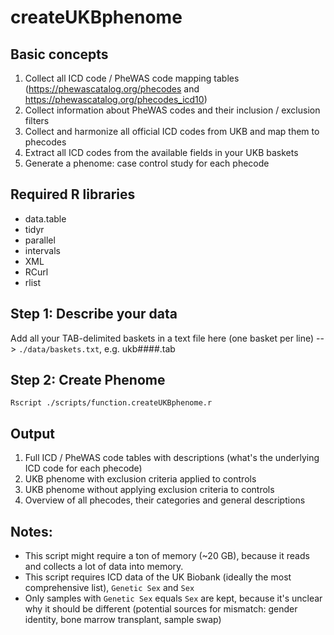 # createUKBphenome

## Basic concepts

1. Collect all ICD code / PheWAS code mapping tables (https://phewascatalog.org/phecodes and https://phewascatalog.org/phecodes_icd10)  
2. Collect information about PheWAS codes and their inclusion / exclusion filters  
3. Collect and harmonize all official ICD codes from UKB and map them to phecodes  
4. Extract all ICD codes from the available fields in your UKB baskets  
5. Generate a phenome: case control study for each phecode  

## Required R libraries
- data.table
- tidyr
- parallel
- intervals
- XML
- RCurl
- rlist

## Step 1: Describe your data
Add all your TAB-delimited baskets in a text file here (one basket per line) --> `./data/baskets.txt`, e.g. ukb####.tab

## Step 2: Create Phenome
`Rscript ./scripts/function.createUKBphenome.r`

## Output
1. Full ICD / PheWAS code tables with descriptions (what's the underlying ICD code for each phecode)
2. UKB phenome with exclusion criteria applied to controls 
3. UKB phenome without applying exclusion criteria to controls
4. Overview of all phecodes, their categories and general descriptions

## Notes:
- This script might require a ton of memory (~20 GB), because it reads and collects a lot of data into memory.
- This script requires ICD data of the UK Biobank (ideally the most comprehensive list), `Genetic Sex` and `Sex`
- Only samples with `Genetic Sex` equals `Sex` are kept, because it's unclear why it should be different (potential sources for mismatch: gender identity, bone marrow transplant, sample swap)
